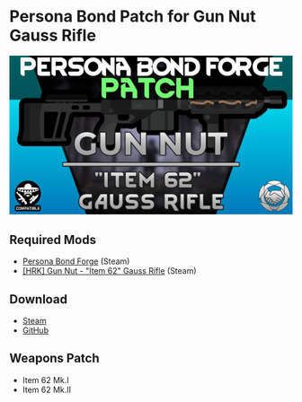 # Persona Bond Patch for Gun Nut Gauss Rifle

![](https://github.com/Daria40K/Persona-Bond-Patch-for-Gun-Nut-Gauss-Rifle/blob/main/About/Preview.png)

## Required Mods
- [Persona Bond Forge](https://steamcommunity.com/workshop/filedetails/?id=2178003816) (Steam)
- [[HRK] Gun Nut - "Item 62" Gauss Rifle](https://steamcommunity.com/sharedfiles/filedetails/?id=2423495653) (Steam)

## Download
- [Steam](https://steamcommunity.com/sharedfiles/filedetails/?id=2791888444)
- [GitHub](https://github.com/Daria40K/Persona-Bond-Patch-for-Gun-Nut-Gauss-Rifle/releases)

## Weapons Patch
- Item 62 Mk.I
- Item 62 Mk.II

